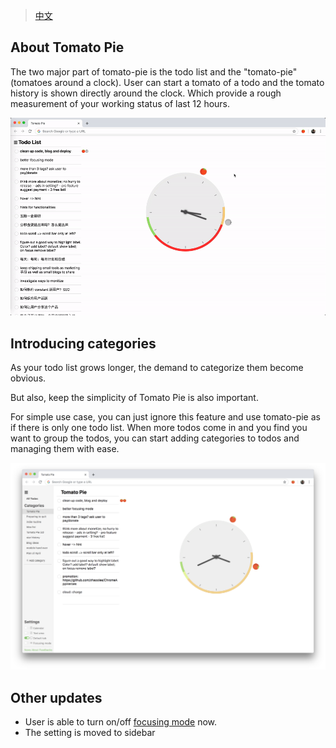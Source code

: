 > [中文](./categories-feature-cn.md)

## About Tomato Pie

The two major part of tomato-pie is the todo list and the "tomato-pie"(tomatoes around a clock). User can start a tomato of a todo and the tomato history is shown directly around the clock. Which provide a rough measurement of your working status of last 12 hours.

![](https://raw.githubusercontent.com/timqian/images/master/about-tomato-pie.gif)

## Introducing categories

As your todo list grows longer, the demand to categorize them become obvious.

But also, keep the simplicity of Tomato Pie is also important.

For simple use case, you can just ignore this feature and use tomato-pie as if there is only one todo list. When more todos come in and you find you want to group the todos, you can start adding categories to todos and managing them with ease.

![](https://raw.githubusercontent.com/timqian/images/master/tomato-pie-categories.png)

## Other updates

- User is able to turn on/off [focusing mode](./stay_focus_when_doing_tomato.md) now.
- The setting is moved to sidebar
